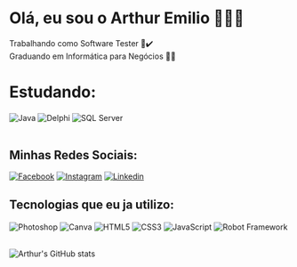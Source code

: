    # Olá, eu sou o Arthur Emilio 🧑🏻‍💻
   Trabalhando como  Software Tester 🔎✔️ <br>
   Graduando em Informática para Negócios 👨‍🎓 

  # Estudando:  
<div style = "display: inline_block">
<img align="center" alt="Java" src="https://img.shields.io/badge/Java-ED8B00?style=for-the-badge&logo=openjdk&logoColor=white" />
<img align="center" alt="Delphi" src="https://img.shields.io/badge/Delphi-B22222?style=for-the-badge&logo=delphi&logoColor=white" />      
<img align="center" alt="SQL Server" src="https://img.shields.io/badge/Microsoft%20SQL%20Server-CC2927?style=for-the-badge&logo=microsoft%20sql%20server&logoColor=white" />



</div></br>

## Minhas Redes Sociais:

[![Facebook](https://img.shields.io/badge/Facebook-1877F2?style=for-the-badge&logo=facebook&logoColor=white)](https://www.facebook.com/arthur.fonseca95/)
[![Instagram](https://img.shields.io/badge/Instagram-E4405F?style=for-the-badge&logo=instagram&logoColor=white)](https://www.instagram.com/arthur.ecf/)
[![Linkedin](https://img.shields.io/badge/LinkedIn-0077B5?style=for-the-badge&logo=linkedin&logoColor=white)](https://www.linkedin.com/in/arthur-emilio-lopes-fonseca-343117223/)

## Tecnologias que eu ja utilizo:

<div style = "display: inline_block">
<img align="center" alt="Photoshop" src="https://img.shields.io/badge/Adobe%20Photoshop-31A8FF?style=for-the-badge&logo=Adobe%20Photoshop&logoColor=black" />
<img align="center" alt="Canva" src="https://img.shields.io/badge/Canva-%2300C4CC.svg?&style=for-the-badge&logo=Canva&logoColor=white" />
<img align="center" alt="HTML5" src="https://img.shields.io/badge/HTML5-E34F26?style=for-the-badge&logo=html5&logoColor=white" />
<img align="center" alt="CSS3" src="https://img.shields.io/badge/CSS3-1572B6?style=for-the-badge&logo=css3&logoColor=white" />
<img align="center" alt="JavaScript" src="https://img.shields.io/badge/JavaScript-323330?style=for-the-badge&logo=javascript&logoColor=F7DF1E" />
<img align="center" alt="Robot Framework" src="https://img.shields.io/badge/Robot%20Framework-000000?style=for-the-badge&logo=robot-framework&logoColor=white" />

</div> <br/>

![Arthur's GitHub stats](https://github-readme-stats.vercel.app/api?username=Arthuremilio&show_icons=true&theme=merko) 








